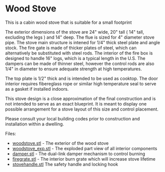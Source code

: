 # Wood Stove

This is a cabin wood stove that is suitable for a small footprint

The exterior dimensions of the stove are 24" wide, 20" tall ( 14" tall, excluding the legs ) and 14" deep. The flue is sized for 4" diameter stove pipe. The stove main structure is intened for 1/4" thick steel plate and angle stock. The fire gate is made of thicker plates of steel, which can alternatively be substituted with steel rods. The interior of the fire box is designed to handle 16" logs, which is a typical length in the U.S. The dampers can be made of thinner steel, however the control rods are also 1/4" in diameter to ensure adequate strength at high temperatures.

The top plate is 1/2" thick and is intended to be used as cooktop. The door interior requires fibereglass rope or similar high temperature seal to serve as a gasket if installed indoors.

This stove design is a close approximation of the final construction and is not intended to serve as an exact blueprint. It is meant to display one possible arrangement for a stove layout of this size and control placement.

Please consult your local building codes prior to construction and installation within a dwelling.

Files:

* [woodstove.stl](https://github.com/cypnk/Cabin-Life/blob/master/Wood%20Stove/woodstove.stl) - The exterior of the wood stove
* [woodstove_exp.stl](https://github.com/cypnk/Cabin-Life/blob/master/Wood%20Stove/woodstove_exp.stl) - The exploded part view of all interior components
* [damper.stl](https://github.com/cypnk/Cabin-Life/blob/master/Wood%20Stove/damper.stl) - The dual-link damper mechanism to control burning
* [firegrate.stl](https://github.com/cypnk/Cabin-Life/blob/master/Wood%20Stove/firegrate.stl) - The interior burn grate which will increase stove lifetime
* [stovehandle.stl](https://github.com/cypnk/Cabin-Life/blob/master/Wood%20Stove/stovehandle.stl) The safety handle and locking hook


